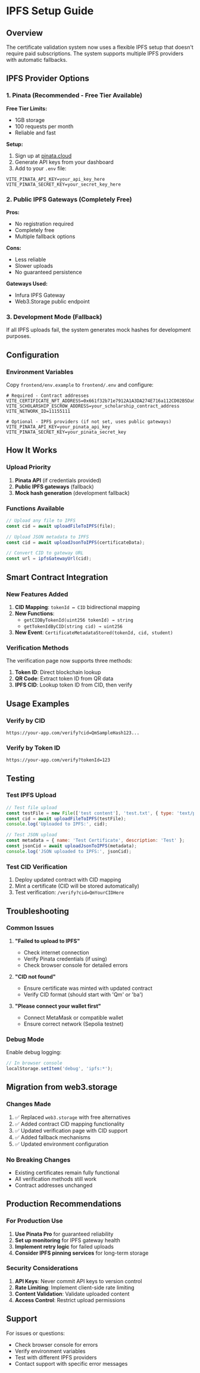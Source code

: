 # IPFS Setup Guide

## Overview

The certificate validation system now uses a flexible IPFS setup that doesn't require paid subscriptions. The system supports multiple IPFS providers with automatic fallbacks.

## IPFS Provider Options

### 1. Pinata (Recommended - Free Tier Available)

**Free Tier Limits:**
- 1GB storage
- 100 requests per month
- Reliable and fast

**Setup:**
1. Sign up at [pinata.cloud](https://pinata.cloud)
2. Generate API keys from your dashboard
3. Add to your `.env` file:
```env
VITE_PINATA_API_KEY=your_api_key_here
VITE_PINATA_SECRET_KEY=your_secret_key_here
```

### 2. Public IPFS Gateways (Completely Free)

**Pros:**
- No registration required
- Completely free
- Multiple fallback options

**Cons:**
- Less reliable
- Slower uploads
- No guaranteed persistence

**Gateways Used:**
- Infura IPFS Gateway
- Web3.Storage public endpoint

### 3. Development Mode (Fallback)

If all IPFS uploads fail, the system generates mock hashes for development purposes.

## Configuration

### Environment Variables

Copy `frontend/env.example` to `frontend/.env` and configure:

```env
# Required - Contract addresses
VITE_CERTIFICATE_NFT_ADDRESS=0x661f32b71e7912A1A3DA274E716a112CD02B5Da9
VITE_SCHOLARSHIP_ESCROW_ADDRESS=your_scholarship_contract_address
VITE_NETWORK_ID=11155111

# Optional - IPFS providers (if not set, uses public gateways)
VITE_PINATA_API_KEY=your_pinata_api_key
VITE_PINATA_SECRET_KEY=your_pinata_secret_key
```

## How It Works

### Upload Priority

1. **Pinata API** (if credentials provided)
2. **Public IPFS gateways** (fallback)
3. **Mock hash generation** (development fallback)

### Functions Available

```typescript
// Upload any file to IPFS
const cid = await uploadFileToIPFS(file);

// Upload JSON metadata to IPFS
const cid = await uploadJsonToIPFS(certificateData);

// Convert CID to gateway URL
const url = ipfsGatewayUrl(cid);
```

## Smart Contract Integration

### New Features Added

1. **CID Mapping**: `tokenId ↔ CID` bidirectional mapping
2. **New Functions**:
   - `getCIDByTokenId(uint256 tokenId) → string`
   - `getTokenIdByCID(string cid) → uint256`
3. **New Event**: `CertificateMetadataStored(tokenId, cid, student)`

### Verification Methods

The verification page now supports three methods:

1. **Token ID**: Direct blockchain lookup
2. **QR Code**: Extract token ID from QR data
3. **IPFS CID**: Lookup token ID from CID, then verify

## Usage Examples

### Verify by CID

```
https://your-app.com/verify?cid=QmSampleHash123...
```

### Verify by Token ID

```
https://your-app.com/verify?tokenId=123
```

## Testing

### Test IPFS Upload

```javascript
// Test file upload
const testFile = new File(['test content'], 'test.txt', { type: 'text/plain' });
const cid = await uploadFileToIPFS(testFile);
console.log('Uploaded to IPFS:', cid);

// Test JSON upload
const metadata = { name: 'Test Certificate', description: 'Test' };
const jsonCid = await uploadJsonToIPFS(metadata);
console.log('JSON uploaded to IPFS:', jsonCid);
```

### Test CID Verification

1. Deploy updated contract with CID mapping
2. Mint a certificate (CID will be stored automatically)
3. Test verification: `/verify?cid=QmYourCIDHere`

## Troubleshooting

### Common Issues

1. **"Failed to upload to IPFS"**
   - Check internet connection
   - Verify Pinata credentials (if using)
   - Check browser console for detailed errors

2. **"CID not found"**
   - Ensure certificate was minted with updated contract
   - Verify CID format (should start with 'Qm' or 'ba')

3. **"Please connect your wallet first"**
   - Connect MetaMask or compatible wallet
   - Ensure correct network (Sepolia testnet)

### Debug Mode

Enable debug logging:

```javascript
// In browser console
localStorage.setItem('debug', 'ipfs:*');
```

## Migration from web3.storage

### Changes Made

1. ✅ Replaced `web3.storage` with free alternatives
2. ✅ Added contract CID mapping functionality
3. ✅ Updated verification page with CID support
4. ✅ Added fallback mechanisms
5. ✅ Updated environment configuration

### No Breaking Changes

- Existing certificates remain fully functional
- All verification methods still work
- Contract addresses unchanged

## Production Recommendations

### For Production Use

1. **Use Pinata Pro** for guaranteed reliability
2. **Set up monitoring** for IPFS gateway health
3. **Implement retry logic** for failed uploads
4. **Consider IPFS pinning services** for long-term storage

### Security Considerations

1. **API Keys**: Never commit API keys to version control
2. **Rate Limiting**: Implement client-side rate limiting
3. **Content Validation**: Validate uploaded content
4. **Access Control**: Restrict upload permissions

## Support

For issues or questions:
- Check browser console for errors
- Verify environment variables
- Test with different IPFS providers
- Contact support with specific error messages
